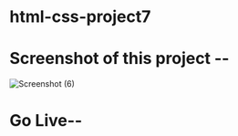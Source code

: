 # html-css-project7

# Screenshot of this project --

![Screenshot (6)](https://github.com/nidhiii112/html-css-project7/assets/117963273/4bd86c71-900f-434c-9c10-b67a51ff717a)

# Go Live--

